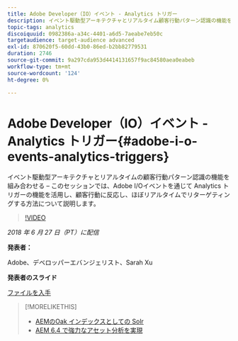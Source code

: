 ```yaml
---
title: Adobe Developer（IO）イベント - Analytics トリガー
description: イベント駆動型アーキテクチャとリアルタイム顧客行動パターン認識の機能を組み合わせる – このセッションでは、Adobe Developer（Adobe I/O）イベントを通じて Analytics トリガーの機能を活用し、顧客行動に反応し、ほぼリアルタイムでリターゲティングする方法について説明します。
topic-tags: analytics
discoiquuid: 0982386a-a34c-4401-a6d5-7aeabe7eb50c
targetaudience: target-audience advanced
exl-id: 870620f5-60dd-43b0-86ed-b2bb82779531
duration: 2746
source-git-commit: 9a297cda953d4414131657f9ac84580aea0eabeb
workflow-type: tm+mt
source-wordcount: '124'
ht-degree: 0%

---
```


# Adobe Developer（IO）イベント - Analytics トリガー{#adobe-i-o-events-analytics-triggers}

イベント駆動型アーキテクチャとリアルタイムの顧客行動パターン認識の機能を組み合わせる – このセッションでは、Adobe I/Oイベントを通じて Analytics トリガーの機能を活用し、顧客行動に反応し、ほぼリアルタイムでリターゲティングする方法について説明します。

>[!VIDEO](https://video.tv.adobe.com/v/22809/?quality=9)

*2018 年 6 月 27 日（PT）に配信*

**発表者：**

Adobe、デベロッパーエバンジェリスト、Sarah Xu

**発表者のスライド**

[ファイルを入手](assets/gems+6+27+18+adobe+io+analytics+triggers.pdf)

<!--
[Get back to the Overview](https://helpx.adobe.com/experience-manager/kt/eseminars/gems/aem-index.html)
-->

>[!MORELIKETHIS]
>
>* [AEMのOak インデックスとしての Solr](solr-as-an-oak-index-for-aem.md)
>* [AEM 6.4 で強力なアセット分析を実現 ](https://helpx.adobe.com/experience-manager/kt/eseminars/experience-insider/exp-asset-analytics-64.html)

<!-- this link is broken: >* [Getting the most out of digital interactions with AEM and Analytics](https://helpx.adobe.com/experience-manager/kt/eseminars/ask-the-expert/aem-getting-the-most-out-of-digital-interactions-with-aem-and-analytics.html) 
-->
